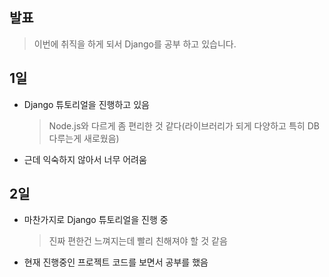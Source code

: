 ## 발표
> 이번에 취직을 하게 되서 Django를 공부 하고 있습니다.

## 1일
- Django 튜토리얼을 진행하고 있음
  > Node.js와 다르게 좀 편리한 것 같다(라이브러리가 되게 다양하고 특히 DB 다루는게 새로웠음)
- 근데 익숙하지 않아서 너무 어려움

## 2일
- 마찬가지로 Django 튜토리얼을 진행 중
  > 진짜 편한건 느껴지는데 빨리 친해져야 할 것 같음
- 현재 진행중인 프로젝트 코드를 보면서 공부를 했음
